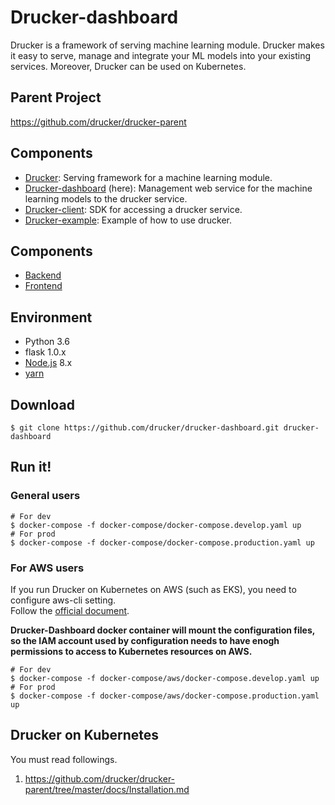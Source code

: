 # Drucker-dashboard
Drucker is a framework of serving machine learning module. Drucker makes it easy to serve, manage and integrate your ML models into your existing services. Moreover, Drucker can be used on Kubernetes.

## Parent Project
https://github.com/drucker/drucker-parent

## Components
- [Drucker](https://github.com/drucker/drucker): Serving framework for a machine learning module.
- [Drucker-dashboard](https://github.com/drucker/drucker-dashboard) (here): Management web service for the machine learning models to the drucker service.
- [Drucker-client](https://github.com/drucker/drucker-client): SDK for accessing a drucker service.
- [Drucker-example](https://github.com/drucker/drucker-example): Example of how to use drucker.

## Components
- [Backend](./app)
- [Frontend](./frontend)

## Environment
- Python 3.6
- flask 1.0.x
- [Node.js](https://nodejs.org/) 8.x
- [yarn](https://yarnpkg.com/)

## Download
```
$ git clone https://github.com/drucker/drucker-dashboard.git drucker-dashboard
```

## Run it!
### General users

```
# For dev
$ docker-compose -f docker-compose/docker-compose.develop.yaml up
# For prod
$ docker-compose -f docker-compose/docker-compose.production.yaml up
```

### For AWS users
If you run Drucker on Kubernetes on AWS (such as EKS), you need to configure aws-cli setting.  
Follow the [official document](https://docs.aws.amazon.com/streams/latest/dev/kinesis-tutorial-cli-installation.html).  

**Drucker-Dashboard docker container will mount the configuration files,  
so the IAM account used by configuration needs to have enogh permissions to access to Kubernetes resources on AWS.**

```
# For dev
$ docker-compose -f docker-compose/aws/docker-compose.develop.yaml up
# For prod
$ docker-compose -f docker-compose/aws/docker-compose.production.yaml up
```



## Drucker on Kubernetes
You must read followings.
1. https://github.com/drucker/drucker-parent/tree/master/docs/Installation.md
